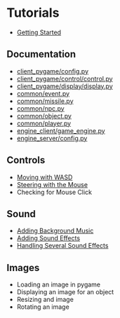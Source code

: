 # Tutorials

*	[Getting Started](other/getting_started.md)

## Documentation

*	[client_pygame/config.py](other/client_pygame/config.md)
*	[client_pygame/control/control.py](other/client_pygame/control.md)
*	[client_pygame/display/display.py](other/client_pygame/display.md)
*	[common/event.py](other/common/event.md)
*	[common/missile.py](other/common/missile.md)
*	[common/npc.py](other/common/npc.md)
*	[common/object.py](other/common/object.md)
*	[common/player.py](other/common/player.md)
*	[engine_client/game_engine.py](other/engine_client/game_engine.md)
*	[engine_server/config.py](other/engine_server/config.md)


## Controls

*	[Moving with WASD](controls/moving_with_wasd.md)
* 	[Steering with the Mouse](controls/mouse_steering.md)
*	Checking for Mouse Click


## Sound

*	[Adding Background Music](display/sounds/adding_background_music.md)
*	[Adding Sound Effects](display/sounds/adding_sound_effects.md)
*	[Handling Several Sound Effects](display/sounds/handling_several_sounds.md)


## Images

*	Loading an image in pygame
*	Displaying an image for an object
*	Resizing and image
*	Rotating an image

